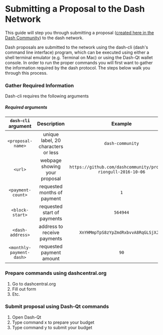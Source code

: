 # Submitting a Proposal to the Dash Network

This guide will step you through submitting a proposal ([created here in the Dash Community](https://github.com/dashcommunity/guides/blob/master/create_proposal_from_template.md)) to the dash network.

Dash proposals are submitted to the network using the dash-cli (dash's command line interface) program, which can be executed using either a shell terminal emulator (e.g. Terminal on Mac) or using the Dash-Qt wallet console. In order to run the proper commands you will first want to gather the information required by the dash protocol.  The steps below walk you through this process.

### Gather Required Information

Dash-cli requires the following arguments

##### Required arguments 
|    `dash-cli` argument   |             Description             |                             Example                             |
|:------------------------:|:-----------------------------------:|:---------------------------------------------------------------:|
| `<proposal-name>`        | unique label, 20 characters or less | `dash-community`                                                |
| `<url>`                  | webpage showing your proposal       | `https://github.com/dashcommunity/proposal-riongull-2016-10-06` |
| `<payment-count>`        | requested months of payment         | `1`                                                             |
| `<block-start>`          | requested start of payments         | `564944`                                                        |
| `<dash-address>`         | address to receive payments         | `XnYHMmpTpS8zYpZmdRxbvvA8RqGLSjXJVg`                            |
| `<monthly-payment-dash>` | requested payment amount            | `90`                                                            |


### Prepare commands using dashcentral.org

1. Go to dashcentral.org
2. Fill out form
3. Etc.


### Submit proposal using Dash-Qt commands

1. Open Dash-Qt
2. Type command x to prepare your budget
3. Type command y to submit your budget
